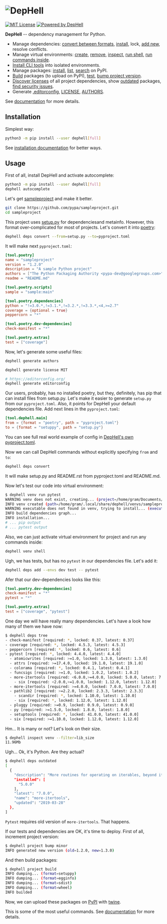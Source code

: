 # ![DepHell](./assets/logo.png)

[![MIT License](https://img.shields.io/pypi/l/dephell.svg)](https://github.com/dephell/dephell/blob/master/LICENSE)
[![Powered by DepHell](./assets/badge.svg)](./docs/badge.md)

**DepHell** -- dependency management for Python.

+ Manage dependencies: [convert between formats](https://dephell.readthedocs.io/en/latest/cmd-deps-convert.html), [install](https://dephell.readthedocs.io/en/latest/cmd-deps-install.html), lock, [add new](https://dephell.readthedocs.io/en/latest/cmd-deps-add.html), resolve conflicts.
+ Manage virtual environments: [create](https://dephell.readthedocs.io/en/latest/cmd-venv-create.html), [remove](https://dephell.readthedocs.io/en/latest/cmd-venv-destroy.html), [inspect](https://dephell.readthedocs.io/en/latest/cmd-inspect-venv.html), [run shell](https://dephell.readthedocs.io/en/latest/cmd-venv-shell.html), [run commands inside](https://dephell.readthedocs.io/en/latest/cmd-venv-run.html).
+ [Install CLI tools](https://dephell.readthedocs.io/en/latest/cmd-jail-install.html) into isolated environments.
+ Manage packages: [install](https://dephell.readthedocs.io/en/latest/cmd-package-install.html), [list](https://dephell.readthedocs.io/en/latest/cmd-package-list.html), [search](https://dephell.readthedocs.io/en/latest/cmd-package-search.html) on PyPI.
+ [Build](https://dephell.readthedocs.io/en/latest/cmd-project-build.html) packages (to upload on PyPI), [test](https://dephell.readthedocs.io/en/latest/cmd-project-test.html), [bump project version](https://dephell.readthedocs.io/en/latest/cmd-project-bump.html).
+ [Discover licenses](https://dephell.readthedocs.io/en/latest/cmd-deps-licenses.html) of all project dependencies, show [outdated](https://dephell.readthedocs.io/en/latest/cmd-deps-outdated.html) packages, [find security issues](https://dephell.readthedocs.io/en/latest/cmd-deps-audit.html).
+ Generate [.editorconfig](https://dephell.readthedocs.io/en/latest/cmd-generate-editorconfig.html), [LICENSE](https://dephell.readthedocs.io/en/latest/cmd-generate-license.html), [AUTHORS](https://dephell.readthedocs.io/en/latest/cmd-generate-authors.html).

See [documentation](https://dephell.readthedocs.io/) for more details.

## Installation

Simplest way:

```bash
python3 -m pip install --user dephell[full]
```

See [installation documentation](https://dephell.readthedocs.io/en/latest/installation.html) for better ways.

## Usage

First of all, install DepHell and activate autocomplete:

```bash
python3 -m pip install --user dephell[full]
dephell autocomplete
```

Let's get [sampleproject](https://github.com/pypa/sampleproject) and make it better.

```bash
git clone https://github.com/pypa/sampleproject.git
cd sampleproject
```

This project uses [setup.py](https://docs.python.org/3/distutils/setupscript.html) for dependenciesand metainfo. However, this format over-complicated for most of projects. Let's convert it into [poetry](https://poetry.eustace.io/docs/pyproject/):

```bash
dephell deps convert --from=setup.py --to=pyproject.toml
```

It will make next `pyproject.toml`:

```toml
[tool.poetry]
name = "sampleproject"
version = "1.2.0"
description = "A sample Python project"
authors = ["The Python Packaging Authority <pypa-dev@googlegroups.com>"]
readme = "README.md"

[tool.poetry.scripts]
sample = "sample:main"

[tool.poetry.dependencies]
python = "!=3.0.*,!=3.1.*,!=3.2.*,!=3.3.*,<4,>=2.7"
coverage = {optional = true}
peppercorn = "*"

[tool.poetry.dev-dependencies]
check-manifest = "*"

[tool.poetry.extras]
test = ["coverage"]
```

Now, let's generate some useful files:

```bash
dephell generate authors

dephell generate license MIT

# https://editorconfig.org/
dephell generate editorconfig
```

Our users, probably, has no installed poetry, but they, definitely, has pip that can install files from setup.py. Let's make it easier to generate `setup.py` from our `pyproject.toml`. Also, it points for DepHell your default dependencies file. Add next lines in the `pyproject.toml`:

```toml
[tool.dephell.main]
from = {format = "poetry", path = "pyproject.toml"}
to = {format = "setuppy", path = "setup.py"}
```

You can see full real world example of config in [DepHell's own pyproject.toml](./pyproject.toml).

Now we can call DepHell commands without explicitly specifying `from` and `to`:

```bash
dephell deps convert
```

It will make setup.py and README.rst from pyproject.toml and README.md.

Now let's test our code into virtual environment:

```bash
$ dephell venv run pytest
WARNING venv does not exist, creating... (project=/home/gram/Documents/sampleproject, env=main, path=/home/gram/.local/share/dephell/venvs/sampleproject-Whg0/main)
INFO venv created (path=/home/gram/.local/share/dephell/venvs/sampleproject-Whg0/main)
WARNING executable does not found in venv, trying to install... (executable=pytest)
INFO build dependencies graph...
INFO installation...
# ... pip output
# ... pytest output
```

Also, we can just activate virtual environment for project and run any commands inside:

```bash
dephell venv shell
```

Ugh, we has tests, but has no `pytest` in our dependencies file. Let's add it:

```bash
dephell deps add --envs dev test -- pytest
```

Afer that our dev-dependencies looks like this:

```toml
[tool.poetry.dev-dependencies]
check-manifest = "*"
pytest = "*"

[tool.poetry.extras]
test = ["coverage", "pytest"]
```

One day we will have really many dependencies. Let's have a look how many of them we have now:

```bash
$ dephell deps tree
- check-manifest [required: *, locked: 0.37, latest: 0.37]
- coverage [required: *, locked: 4.5.3, latest: 4.5.3]
- peppercorn [required: *, locked: 0.6, latest: 0.6]
- pytest [required: *, locked: 4.4.0, latest: 4.4.0]
  - atomicwrites [required: >=1.0, locked: 1.3.0, latest: 1.3.0]
  - attrs [required: >=17.4.0, locked: 19.1.0, latest: 19.1.0]
  - colorama [required: *, locked: 0.4.1, latest: 0.4.1]
  - funcsigs [required: >=1.0, locked: 1.0.2, latest: 1.0.2]
  - more-itertools [required: <6.0.0,>=4.0.0, locked: 5.0.0, latest: 7.0.0]
    - six [required: <2.0.0,>=1.0.0, locked: 1.12.0, latest: 1.12.0]
  - more-itertools [required: >=4.0.0, locked: 7.0.0, latest: 7.0.0]
  - pathlib2 [required: >=2.2.0, locked: 2.3.3, latest: 2.3.3]
    - scandir [required: *, locked: 1.10.0, latest: 1.10.0]
    - six [required: *, locked: 1.12.0, latest: 1.12.0]
  - pluggy [required: >=0.9, locked: 0.9.0, latest: 0.9.0]
  - py [required: >=1.5.0, locked: 1.8.0, latest: 1.8.0]
  - setuptools [required: *, locked: 41.0.0, latest: 41.0.0]
  - six [required: >=1.10.0, locked: 1.12.0, latest: 1.12.0]
```

Hm... It is many or not? Let's look on their size.

```bash
$ dephell inspect venv --filter=lib_size
11.96Mb
```

Ugh... Ok, it's Python. Are they actual?

```bash
$ dephell deps outdated
[
  {
    "description": "More routines for operating on iterables, beyond itertools",
    "installed": [
      "5.0.0"
    ],
    "latest": "7.0.0",
    "name": "more-itertools",
    "updated": "2019-03-28"
  },
]
```

`Pytest` requires old version of `more-itertools`. That happens.

If our tests and dependencies are OK, it's time to deploy. First of all, increment project version:

```bash
$ dephell project bump minor
INFO generated new version (old=1.2.0, new=1.3.0)
```

And then build packages:

```bash
$ dephell project build
INFO dumping... (format=setuppy)
INFO dumping... (format=egginfo)
INFO dumping... (format=sdist)
INFO dumping... (format=wheel)
INFO builded
```

Now, we can upload these packages on [PyPI](https://pypi.org/) with [twine](https://github.com/pypa/twine/).

This is some of the most useful commands. See [documentation](https://dephell.readthedocs.io/) for more details.
